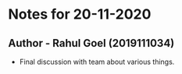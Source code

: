 # Notes for 20-11-2020
## Author - Rahul Goel (2019111034)

- Final discussion with team about various things.
